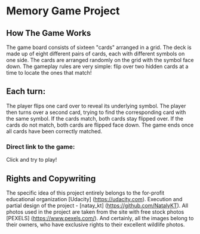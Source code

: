 # **Memory Game Project**

## How The Game Works

The game board consists of sixteen "cards" arranged in a grid. The deck is made up of eight different pairs of cards, each with different symbols on one side. The cards are arranged randomly on the grid with the symbol face down. The gameplay rules are very simple: flip over two hidden cards at a time to locate the ones that match!

## Each turn:

The player flips one card over to reveal its underlying symbol.
The player then turns over a second card, trying to find the corresponding card with the same symbol.
If the cards match, both cards stay flipped over.
If the cards do not match, both cards are flipped face down.
The game ends once all cards have been correctly matched.

### Direct link to the game: 

Click and try to play! 

## Rights and Copywriting

The specific idea of this project entirely belongs to the for-profit educational organization [Udacity] (https://udacity.com). 
Execution and partial design of the project - [natay_kt] (https://github.com/NatalyKT).
All photos used in the project are taken from the site with free stock photos [PEXELS] (https://www.pexels.com/). And certainly, all the images belong to their owners, who have exclusive rights to their excellent wildlife photos.